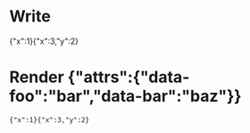 # Write
  {"x":1}{"x":3,"y":2}

# Render {"attrs":{"data-foo":"bar","data-bar":"baz"}}
```html
{"x":1}{"x":3,"y":2}
```